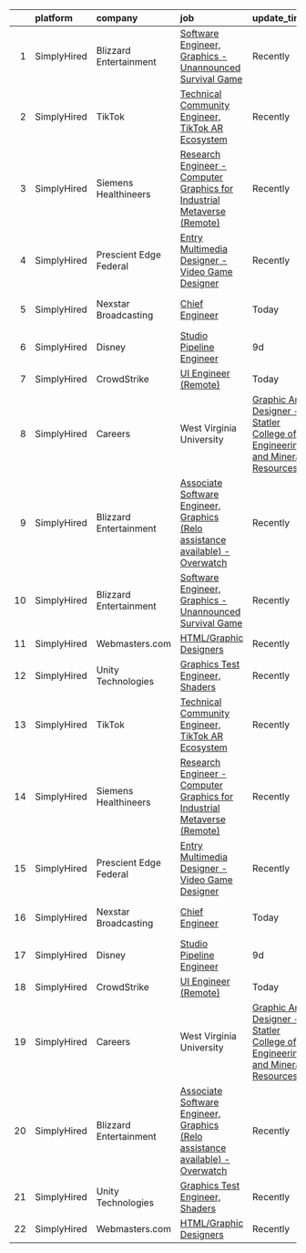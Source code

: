 

|    | platform    | company                            | job                                                                                                                                                                                        | update_time   | location                     |
|---:|:------------|:-----------------------------------|:-------------------------------------------------------------------------------------------------------------------------------------------------------------------------------------------|:--------------|:-----------------------------|
|  1 | SimplyHired | Blizzard Entertainment             | [Software Engineer, Graphics - Unannounced Survival Game](https://www.simplyhired.com/job/NUK4mbBCRI5wIENh-DNnNuS2SQlef6skaQhhcWJ6Ry3dJh5-F1ZZSA?q=graphic+engineer)                       | Recently      | Irvine, CA                   |
|  2 | SimplyHired | TikTok                             | [Technical Community Engineer, TikTok AR Ecosystem](https://www.simplyhired.com/job/9iUUHESqhG9wgPQRp37rrKlfPyYqqzWxwKCN_9HJ6nwofdWjOdg1_w?q=graphic+engineer)                             | Recently      | Los Angeles, CA              |
|  3 | SimplyHired | Siemens Healthineers               | [Research Engineer - Computer Graphics for Industrial Metaverse (Remote)](https://www.simplyhired.com/job/zSVNoKG4amc9-jSRzVrJwO5IcvHYE9buS2GYfVPx0R1adTD1e5GeeA?q=graphic+engineer)       | Recently      | Washington, DC +7 locations  |
|  4 | SimplyHired | Prescient Edge Federal             | [Entry Multimedia Designer - Video Game Designer](https://www.simplyhired.com/job/ZCcetyXuuOvtsufaudnq7VEg7T0omCbLfAtfuZKndLiq0hJXm7mIHA?q=graphic+engineer)                               | Recently      | Herndon, VA                  |
|  5 | SimplyHired | Nexstar Broadcasting               | [Chief Engineer](https://www.simplyhired.com/job/4Z-LO6J13vjKZS26dideRQGkMGnkHqk8sacfveaukdIinkFmtV3--g?q=graphic+engineer)                                                                | Today         | Johnson City, TN +1 location |
|  6 | SimplyHired | Disney                             | [Studio Pipeline Engineer](https://www.simplyhired.com/job/ryavIwEDGW2wlYKgC5hVx9fkhASJARIM__-Uzes2SqasljeraX5D3w?q=graphic+engineer)                                                      | 9d            | Glendale, CA                 |
|  7 | SimplyHired | CrowdStrike                        | [UI Engineer (Remote)](https://www.simplyhired.com/job/iAoCyFQPg5Y2ELp3oq0omBdU2eD3t_w4v09zURveEbN3CczIywDvmA?q=graphic+engineer)                                                          | Today         | Remote                       |
|  8 | SimplyHired | Careers | West Virginia University | [Graphic Arts Designer - Statler College of Engineering and Mineral Resources](https://www.simplyhired.com/job/TQDQrGE6oyiKh3l3-qvmtob6Qc2LSOPIxnx9GrGNRAfKdvmxgtOKbg?q=graphic+engineer)  | 2d            | Morgantown, WV               |
|  9 | SimplyHired | Blizzard Entertainment             | [Associate Software Engineer, Graphics (Relo assistance available) - Overwatch](https://www.simplyhired.com/job/JwATJeNSdxmGexly0zyfP4dg5tLfk1izCoBk20ZQiSi490-cxSHmGQ?q=graphic+engineer) | Recently      | Irvine, CA                   |
| 10 | SimplyHired | Blizzard Entertainment             | [Software Engineer, Graphics - Unannounced Survival Game](https://www.simplyhired.com/job/NUK4mbBCRI5wIENh-DNnNuS2SQlef6skaQhhcWJ6Ry3dJh5-F1ZZSA?q=graphic+engineer)                       | Recently      | Irvine, CA                   |
| 11 | SimplyHired | Webmasters.com                     | [HTML/Graphic Designers](https://www.simplyhired.com/job/1S2ki1F2e97xk1bn0P3q05lu3BQ0Tpk7KwB7Zii_z8pQmxmAAOWD5g?q=graphic+engineer)                                                        | Recently      | Tampa, FL                    |
| 12 | SimplyHired | Unity Technologies                 | [Graphics Test Engineer, Shaders](https://www.simplyhired.com/job/5HV9qJ67wdz4qmTLVWD6sKKgW6TvPZRh41IjEIeB3uTo7X-1Fjitbw?q=graphic+engineer)                                               | Recently      | Bellevue, WA                 |
| 13 | SimplyHired | TikTok                             | [Technical Community Engineer, TikTok AR Ecosystem](https://www.simplyhired.com/job/9iUUHESqhG9wgPQRp37rrKlfPyYqqzWxwKCN_9HJ6nwofdWjOdg1_w?q=graphic+engineer)                             | Recently      | Los Angeles, CA              |
| 14 | SimplyHired | Siemens Healthineers               | [Research Engineer - Computer Graphics for Industrial Metaverse (Remote)](https://www.simplyhired.com/job/zSVNoKG4amc9-jSRzVrJwO5IcvHYE9buS2GYfVPx0R1adTD1e5GeeA?q=graphic+engineer)       | Recently      | Washington, DC +7 locations  |
| 15 | SimplyHired | Prescient Edge Federal             | [Entry Multimedia Designer - Video Game Designer](https://www.simplyhired.com/job/ZCcetyXuuOvtsufaudnq7VEg7T0omCbLfAtfuZKndLiq0hJXm7mIHA?q=graphic+engineer)                               | Recently      | Herndon, VA                  |
| 16 | SimplyHired | Nexstar Broadcasting               | [Chief Engineer](https://www.simplyhired.com/job/4Z-LO6J13vjKZS26dideRQGkMGnkHqk8sacfveaukdIinkFmtV3--g?q=graphic+engineer)                                                                | Today         | Johnson City, TN +1 location |
| 17 | SimplyHired | Disney                             | [Studio Pipeline Engineer](https://www.simplyhired.com/job/ryavIwEDGW2wlYKgC5hVx9fkhASJARIM__-Uzes2SqasljeraX5D3w?q=graphic+engineer)                                                      | 9d            | Glendale, CA                 |
| 18 | SimplyHired | CrowdStrike                        | [UI Engineer (Remote)](https://www.simplyhired.com/job/iAoCyFQPg5Y2ELp3oq0omBdU2eD3t_w4v09zURveEbN3CczIywDvmA?q=graphic+engineer)                                                          | Today         | Remote                       |
| 19 | SimplyHired | Careers | West Virginia University | [Graphic Arts Designer - Statler College of Engineering and Mineral Resources](https://www.simplyhired.com/job/TQDQrGE6oyiKh3l3-qvmtob6Qc2LSOPIxnx9GrGNRAfKdvmxgtOKbg?q=graphic+engineer)  | 2d            | Morgantown, WV               |
| 20 | SimplyHired | Blizzard Entertainment             | [Associate Software Engineer, Graphics (Relo assistance available) - Overwatch](https://www.simplyhired.com/job/JwATJeNSdxmGexly0zyfP4dg5tLfk1izCoBk20ZQiSi490-cxSHmGQ?q=graphic+engineer) | Recently      | Irvine, CA                   |
| 21 | SimplyHired | Unity Technologies                 | [Graphics Test Engineer, Shaders](https://www.simplyhired.com/job/5HV9qJ67wdz4qmTLVWD6sKKgW6TvPZRh41IjEIeB3uTo7X-1Fjitbw?q=graphic+engineer)                                               | Recently      | Bellevue, WA                 |
| 22 | SimplyHired | Webmasters.com                     | [HTML/Graphic Designers](https://www.simplyhired.com/job/1S2ki1F2e97xk1bn0P3q05lu3BQ0Tpk7KwB7Zii_z8pQmxmAAOWD5g?q=graphic+engineer)                                                        | Recently      | Tampa, FL                    |
